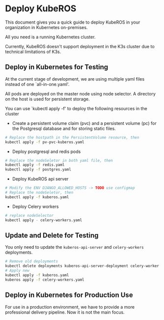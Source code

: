 # Deploy KubeROS

This document gives you a quick guide to deploy KubeROS in your organization in Kubernetes on-premises. 

All you need is a running Kubernetes cluster. 

Currently, KubeROS doesn't support deployment in the K3s cluster due to technical limitations of K3s.



## Deploy in Kubernetes for Testing

At the current stage of development, we are using multiple yaml files instead of one `all-in-one.yaml'. 

All pods are deployed on the master node using node selector. A directory on the host is used for persistent storage. 

You can use `kubectl apply -f' to deploy the following resources in the cluster

 - Create a persistent volume claim (pvc) and a persistent volume (pc) for the Postgresql database and for storing static files.

```bash
# Replace the hostpath in the PersistentVolume resource, then
kubectl apply -f pv-pvc-kuberos.yaml
```

 - Deploy postgresql and redis pods

```bash
# Replace the nodeSeletor in both yaml file, then
kubectl apply -f redis.yaml
kubectl apply -f postgres.yaml
```

 - Deploy KubeROS api server
```bash
# Modify the ENV DJANGO_ALLOWED_HOSTS -> TODO use configmap
# Replace the nodeSeletor, then
kubectl apply -f kuberos.yaml
```

 - Deploy Celery workers
```bash
# replace nodeSelector
kubectl apply - celery-workers.yaml
```


## Update and Delete for Testing

You only need to update the `kuberos-api-server` and `celery-workers` deployments. 

```bash
# Remove old deployments
kubectl delete deployments kuberos-api-server-deployment celery-worker
# Apply new 
kubectl apply -f kuberos.yaml
kuberos apply -f celery-workers.yaml
```




## Deploy in Kubernetes for Production Use
For use in a production environment, we have to provide a more professional delivery pipeline. Now it is not the main focus.